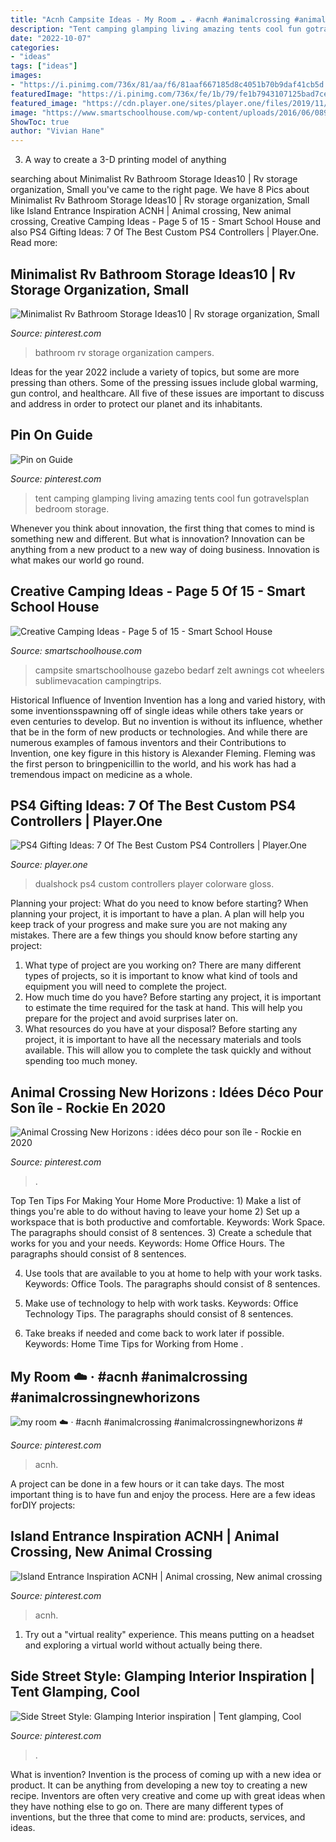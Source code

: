 ```yaml
---
title: "Acnh Campsite Ideas - My Room ☁️ ‧ #acnh #animalcrossing #animalcrossingnewhorizons #"
description: "Tent camping glamping living amazing tents cool fun gotravelsplan bedroom storage"
date: "2022-10-07"
categories:
- "ideas"
tags: ["ideas"]
images:
- "https://i.pinimg.com/736x/81/aa/f6/81aaf667185d8c4051b70b9daf41cb5d.jpg"
featuredImage: "https://i.pinimg.com/736x/fe/1b/79/fe1b7943107125bad7ce300d80a663a3.jpg"
featured_image: "https://cdn.player.one/sites/player.one/files/2019/11/12/cover.jpg"
image: "https://www.smartschoolhouse.com/wp-content/uploads/2016/06/089bc3cc6abaa7ac8270f04fb21cdfac.jpg"
ShowToc: true
author: "Vivian Hane"
---
```



3. A way to create a 3-D printing model of anything 

	

		
searching about Minimalist Rv Bathroom Storage Ideas10 | Rv storage organization, Small you've came to the right page. We have 8 Pics about Minimalist Rv Bathroom Storage Ideas10 | Rv storage organization, Small like Island Entrance Inspiration ACNH | Animal crossing, New animal crossing, Creative Camping Ideas - Page 5 of 15 - Smart School House and also PS4 Gifting Ideas: 7 Of The Best Custom PS4 Controllers | Player.One. Read more:
		
    
## Minimalist Rv Bathroom Storage Ideas10 | Rv Storage Organization, Small

<img loading=lazy src="https://i.pinimg.com/736x/89/6e/39/896e391c1a1b21b3364a272b2c4bdd1b.jpg" onerror="this.onerror=null;this.src='https://tse3.mm.bing.net/th?id=OIP._nSP_nIbuP1zOpod6uQzNgHaMY&amp;pid=15.1';" alt="Minimalist Rv Bathroom Storage Ideas10 | Rv storage organization, Small">

_Source: pinterest.com_

>bathroom rv storage organization campers. 

	

Ideas for the year 2022 include a variety of topics, but some are more pressing than others. Some of the pressing issues include global warming, gun control, and healthcare. All five of these issues are important to discuss and address in order to protect our planet and its inhabitants.

    
## Pin On Guide

<img loading=lazy src="https://i.pinimg.com/736x/fe/1b/79/fe1b7943107125bad7ce300d80a663a3.jpg" onerror="this.onerror=null;this.src='https://tse1.mm.bing.net/th?id=OIP.rrdNgl4Lg2xDxIj5FZYc8gHaHU&amp;pid=15.1';" alt="Pin on Guide">

_Source: pinterest.com_

>tent camping glamping living amazing tents cool fun gotravelsplan bedroom storage. 

	

Whenever you think about innovation, the first thing that comes to mind is something new and different. But what is innovation? Innovation can be anything from a new product to a new way of doing business. Innovation is what makes our world go round.

    
## Creative Camping Ideas - Page 5 Of 15 - Smart School House

<img loading=lazy src="https://www.smartschoolhouse.com/wp-content/uploads/2016/06/089bc3cc6abaa7ac8270f04fb21cdfac.jpg" onerror="this.onerror=null;this.src='https://tse4.mm.bing.net/th?id=OIP.PQ3LUzu_W0F7Tx_bMRBgrwHaJ4&amp;pid=15.1';" alt="Creative Camping Ideas - Page 5 of 15 - Smart School House">

_Source: smartschoolhouse.com_

>campsite smartschoolhouse gazebo bedarf zelt awnings cot wheelers sublimevacation campingtrips. 

	

Historical Influence of Invention
Invention has a long and varied history, with some inventionsspawning off of single ideas while others take years or even centuries to develop. But no invention is without its influence, whether that be in the form of new products or technologies. And while there are numerous examples of famous inventors and their Contributions to Invention, one key figure in this history is Alexander Fleming. Fleming was the first person to bringpenicillin to the world, and his work has had a tremendous impact on medicine as a whole.

    
## PS4 Gifting Ideas: 7 Of The Best Custom PS4 Controllers | Player.One

<img loading=lazy src="https://cdn.player.one/sites/player.one/files/2019/11/12/cover.jpg" onerror="this.onerror=null;this.src='https://tse1.mm.bing.net/th?id=OIP.H1Uj5ObWTPgslgu1fGkr9gHaDt&amp;pid=15.1';" alt="PS4 Gifting Ideas: 7 Of The Best Custom PS4 Controllers | Player.One">

_Source: player.one_

>dualshock ps4 custom controllers player colorware gloss. 

	

Planning your project: What do you need to know before starting?
When planning your project, it is important to have a plan. A plan will help you keep track of your progress and make sure you are not making any mistakes. There are a few things you should know before starting any project:
1. What type of project are you working on? There are many different types of projects, so it is important to know what kind of tools and equipment you will need to complete the project.
2. How much time do you have? Before starting any project, it is important to estimate the time required for the task at hand. This will help you prepare for the project and avoid surprises later on.
3. What resources do you have at your disposal? Before starting any project, it is important to have all the necessary materials and tools available. This will allow you to complete the task quickly and without spending too much money.

    
## Animal Crossing New Horizons : Idées Déco Pour Son île - Rockie En 2020

<img loading=lazy src="https://i.pinimg.com/736x/81/aa/f6/81aaf667185d8c4051b70b9daf41cb5d.jpg" onerror="this.onerror=null;this.src='https://tse2.mm.bing.net/th?id=OIP.zgYox1FpVUL67DuP_iVb4AHaEG&amp;pid=15.1';" alt="Animal Crossing New Horizons : idées déco pour son île - Rockie en 2020">

_Source: pinterest.com_

>. 

	

Top Ten Tips For Making Your Home More Productive: 1) Make a list of things you're able to do without having to leave your home
2) Set up a workspace that is both productive and comfortable. Keywords: Work Space. The paragraphs should consist of 8 sentences.
3) Create a schedule that works for you and your needs. Keywords: Home Office Hours. The paragraphs should consist of 8 sentences.

4) Use tools that are available to you at home to help with your work tasks. Keywords: Office Tools. The paragraphs should consist of 8 sentences.

5) Make use of technology to help with work tasks. Keywords: Office Technology Tips. The paragraphs should consist of 8 sentences.

6) Take breaks if needed and come back to work later if possible. Keywords: Home Time Tips for Working from Home .

    
## My Room ☁️ ‧ #acnh #animalcrossing #animalcrossingnewhorizons #

<img loading=lazy src="https://i.pinimg.com/736x/92/79/b6/9279b66b70820e9983b30618408b2ca3.jpg" onerror="this.onerror=null;this.src='https://tse2.mm.bing.net/th?id=OIP.vfXHlr17ZcMQhvNrB6F0vwHaEK&amp;pid=15.1';" alt="my room ☁️ ‧ #acnh #animalcrossing #animalcrossingnewhorizons #">

_Source: pinterest.com_

>acnh. 

	

A project can be done in a few hours or it can take days. The most important thing is to have fun and enjoy the process. Here are a few ideas forDIY projects: 

    
## Island Entrance Inspiration ACNH | Animal Crossing, New Animal Crossing

<img loading=lazy src="https://i.pinimg.com/736x/cc/eb/7f/cceb7f420428327d854b6b93b1597f20.jpg" onerror="this.onerror=null;this.src='https://tse2.mm.bing.net/th?id=OIP.KiZasz_m30EJg0-hi8hX8AHaEK&amp;pid=15.1';" alt="Island Entrance Inspiration ACNH | Animal crossing, New animal crossing">

_Source: pinterest.com_

>acnh. 

	

1. Try out a "virtual reality" experience. This means putting on a headset and exploring a virtual world without actually being there.

    
## Side Street Style: Glamping Interior Inspiration | Tent Glamping, Cool

<img loading=lazy src="https://i.pinimg.com/736x/3e/48/9d/3e489dbf86dde7f48e1b5f13d9230a34.jpg" onerror="this.onerror=null;this.src='https://tse3.mm.bing.net/th?id=OIP.O-kAsfYG4W9SnneqhlUP4wHaH-&amp;pid=15.1';" alt="Side Street Style: Glamping Interior inspiration | Tent glamping, Cool">

_Source: pinterest.com_

>. 

	

What is invention?
Invention is the process of coming up with a new idea or product. It can be anything from developing a new toy to creating a new recipe. Inventors are often very creative and come up with great ideas when they have nothing else to go on. There are many different types of inventions, but the three that come to mind are: products, services, and ideas.

